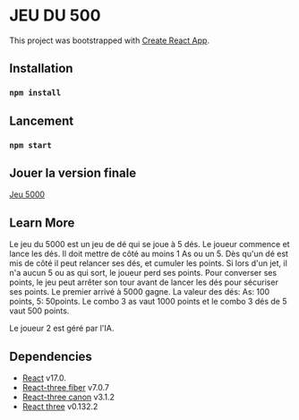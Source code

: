 # JEU DU 500

This project was bootstrapped with [Create React App](https://github.com/facebook/create-react-app).

## Installation

### `npm install`

## Lancement
### `npm start`


## Jouer la version finale
 [Jeu 5000](https://kochky.github.io/jeu-5000/)



## Learn More

Le jeu du 5000 est un jeu de dé qui se joue à 5 dés.
Le joueur commence et lance les dés. Il doit mettre de côté au moins 1 As ou un 5. 
Dès qu'un dé est mis de côté il peut relancer ses dés, et cumuler les points.
Si lors d'un jet, il n'a aucun 5 ou as qui sort, le joueur perd ses points.
Pour converser ses points, le jeu peut arrêter son tour avant de lancer les dés pour sécuriser ses points.
Le premier arrivé à 5000 gagne.
La valeur des dés: As: 100 points, 5: 50points. Le combo 3 as vaut 1000 points et le combo 3 dés de 5 vaut 500 points.

Le joueur 2 est géré par l'IA.
## Dependencies

- [React](https://reactjs.org/) v17.0.
- [React-three fiber](https://reactjs.org/) v7.0.7
- [React-three canon](https://reactjs.org/) v3.1.2
- [React three](https://reactjs.org/) v0.132.2




